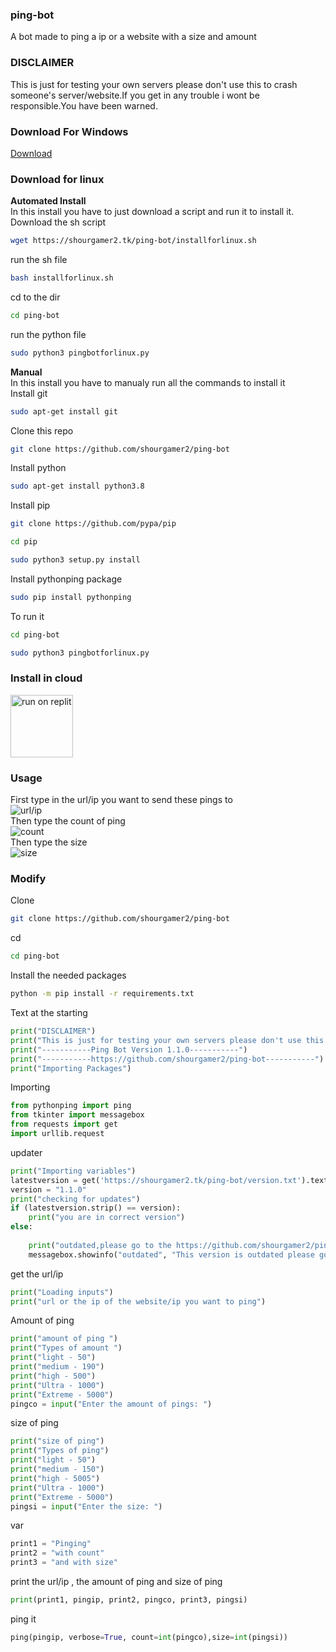 ### ping-bot
A bot made to ping a ip or a website with a size and amount 
### DISCLAIMER
This is just for testing your own servers please don't use this to crash someone's server/website.If you get in any trouble i wont be responsible.You have been warned.
### Download For Windows
[Download](https://github.com/shourgamer2/ping-bot/releases/download/1.1.0/pingbot.exe)
### Download for linux
**Automated Install** <br>
In this install you have to just download a script and run it to install it. <br>
Download the sh script
```sh
wget https://shourgamer2.tk/ping-bot/installforlinux.sh
```
run the sh file
```sh
bash installforlinux.sh
```
cd to the dir
```sh
cd ping-bot
```
run the python file
```sh
sudo python3 pingbotforlinux.py
```
**Manual** <br>
In this install you have to manualy run all the commands to install it <br>
Install git
```sh
sudo apt-get install git
```
Clone this repo
```sh
git clone https://github.com/shourgamer2/ping-bot
```
Install python
```sh
sudo apt-get install python3.8
```
Install pip
```sh
git clone https://github.com/pypa/pip
```
```sh
cd pip
```
```sh
sudo python3 setup.py install
```
Install pythonping package
```sh
sudo pip install pythonping
```
To run it
```sh
cd ping-bot
```
```sh
sudo python3 pingbotforlinux.py
```
### Install in cloud 

[<img alt="run on replit" width="100px" src="https://repl.it/badge/github/shourgamer2/ping-bot" />](https://repl.it/github/shourgamer2/ping-bot)


### Usage
First type in the url/ip you want to send these pings to <br>
![url/ip](https://user-images.githubusercontent.com/90188229/166086079-3421e164-ca22-4027-975a-5df58185956f.png) <br>
Then type the count of ping <br>
![count](https://user-images.githubusercontent.com/90188229/166086144-273ae724-7ea3-40b2-8ba9-04802849cf81.png) <br>
Then type the size <br>
![size](https://user-images.githubusercontent.com/90188229/166086200-82c6bb8b-dfe0-4db2-8877-bf4114e2adfe.png)
### Modify
Clone
```sh
git clone https://github.com/shourgamer2/ping-bot
```
cd
```sh
cd ping-bot
```
Install the needed packages
```sh
python -m pip install -r requirements.txt
```
Text at the starting 
```python
print("DISCLAIMER")
print("This is just for testing your own servers please don't use this to crash someone's server/website.If you get in any trouble i wont be responsible.You have been warned ")
print("-----------Ping Bot Version 1.1.0-----------")
print("-----------https://github.com/shourgamer2/ping-bot-----------")
print("Importing Packages")
```
Importing
```python
from pythonping import ping
from tkinter import messagebox
from requests import get
import urllib.request
```
updater
```python
print("Importing variables")
latestversion = get('https://shourgamer2.tk/ping-bot/version.txt').text
version = "1.1.0"
print("checking for updates")
if (latestversion.strip() == version):
    print("you are in correct version")
else:
  
    print("outdated,please go to the https://github.com/shourgamer2/ping-bot to update it  ")
    messagebox.showinfo("outdated", "This version is outdated please go to https://github.com/shourgamer2/ping-bot to update")
```
get the url/ip
```python
print("Loading inputs")
print("url or the ip of the website/ip you want to ping")
```
Amount of ping 
```python
print("amount of ping ")
print("Types of amount ")
print("light - 50")
print("medium - 190")
print("high - 500")
print("Ultra - 1000")
print("Extreme - 5000")
pingco = input("Enter the amount of pings: ")
```
size of ping
```python
print("size of ping")
print("Types of ping")
print("light - 50")
print("medium - 150")
print("high - 5005")
print("Ultra - 1000")
print("Extreme - 5000")
pingsi = input("Enter the size: ")
```
var
```python
print1 = "Pinging"
print2 = "with count"
print3 = "and with size"
```
print the url/ip , the amount of ping and size of ping
```python
print(print1, pingip, print2, pingco, print3, pingsi)
```
ping it
```python
ping(pingip, verbose=True, count=int(pingco),size=int(pingsi))
```
